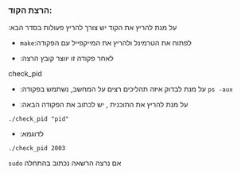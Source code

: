 ### הרצת הקוד:
:על מנת להריץ את הקוד יש צורך להריץ פעולות בסדר הבא
-  `make`:לפתוח את הטרמינל ולהריץ את המייקפייל עם הפקודה

- :לאחר פקודה זו יווצר קובץ הרצה

check_pid

- :על מנת לבדוק איזה תהליכים רצים על המחשב, נשתמש בפקודה
 `
 ps -aux `
 
- :על מנת להריץ את התוכנית , יש לכתוב את הפקודה הבאה

 `./check_pid "pid"  `

- :לדוגמא

 `./check_pid 2003 `
 
 `sudo` אם נרצה הרשאה נכתוב בהתחלה 
